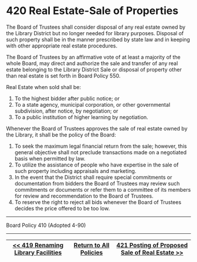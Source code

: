 # 420 Real Estate-Sale of Properties

The Board of Trustees shall consider disposal of any real estate owned by the Library District but no longer needed for library purposes. Disposal of such property shall be in the manner prescribed by state law and in keeping with other appropriate real estate procedures.

The Board of Trustees by an affirmative vote of at least a majority of the whole Board, may direct and authorize the sale and transfer of any real estate belonging to the Library District Sale or disposal of property other than real estate is set forth in Board Policy 550.

Real Estate when sold shall be:

1. To the highest bidder after public notice; or
2. To a state agency, municipal corporation, or other governmental subdivision, after notice, by negotiation; or
3. To a public institution of higher learning by negotiation.

Whenever the Board of Trustees approves the sale of real estate owned by the Library, it shall be the policy of the Board:

1. To seek the maximum legal financial return from the sale; however, this general objective shall not preclude transactions made on a negotiated basis when permitted by law.
2. To utilize the assistance of people who have expertise in the sale of such property including appraisals and marketing.
3. In the event that the District shall require special commitments or documentation from bidders the Board of Trustees may review such commitments or documents or refer them to a committee of its members for review and recommendation to the Board of Trustees.
4. To reserve the right to reject all bids whenever the Board of Trustees decides the price offered to be too low.

---

Board Policy 410 (Adopted 4-90)

---
[<< 419 Renaming Library Facilities](/policies/400-facilities-equipment/419.md) | [Return to All Policies](/policies/) | [421 Posting of Proposed Sale of Real Estate >>](/policies/400-facilities-equipment/421.md)
--- | --- | ---
